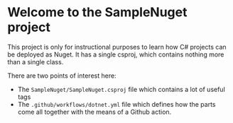 
# Welcome to the SampleNuget project

This project is only for instructional purposes to learn how C# projects
can be deployed as Nuget. It has a single csproj, which contains nothing
more than a single class.

There are two points of interest here:
* The `SampleNuget/SampleNuget.csproj` file which contains a lot of useful tags
* The `.github/workflows/dotnet.yml` file which defines how the parts come all together with the means of a Github action.
